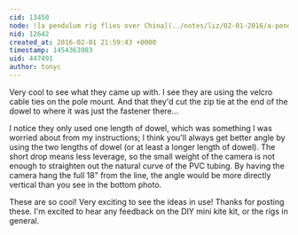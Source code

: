 ```yaml
---
cid: 13450
node: ![a pendulum rig flies over China](../notes/liz/02-01-2016/a-pendulum-rig-flies-over-china)
nid: 12642
created_at: 2016-02-01 21:59:43 +0000
timestamp: 1454363983
uid: 447491
author: tonyc
---
```


Very cool to see what they came up with. I see they are using the velcro cable ties on the pole mount. And that they'd cut the zip tie at the end of the dowel to where it was just the fastener there...

I notice they only used one length of dowel, which was something I was worried about from my instructions; I think you'll always get better angle by using the two lengths of dowel (or at least a longer length of dowel). The short drop means less leverage, so the small weight of the camera is not enough to straighten out the natural curve of the PVC tubing. By having the camera hang the full 18" from the line, the angle would be more directly vertical than you see in the bottom photo.

These are so cool! Very exciting to see the ideas in use! 
Thanks for posting these. I'm excited to hear any feedback on the DIY mini kite kit, or the rigs in general.
